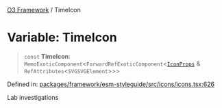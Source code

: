 [O3 Framework](../API.md) / TimeIcon

# Variable: TimeIcon

> `const` **TimeIcon**: `MemoExoticComponent`\<`ForwardRefExoticComponent`\<[`IconProps`](../type-aliases/IconProps.md) & `RefAttributes`\<`SVGSVGElement`\>\>\>

Defined in: [packages/framework/esm-styleguide/src/icons/icons.tsx:626](https://github.com/its-kios09/openmrs-esm-core/blob/main/packages/framework/esm-styleguide/src/icons/icons.tsx#L626)

Lab investigations
